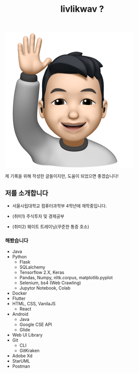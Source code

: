 ﻿---
title: "livlikwav ?"
permalink: /about/
layout: single
author_profile: false
---

![hello_mimoticon_img](/assets/images/bio_hello.png)

제 기록을 위해 작성한 글들이지만,
도움이 되었으면 좋겠습니다!

## 저를 소개합니다

- 서울시립대학교 컴퓨터과학부 4학년에 재학중입니다.

- (취미1) 주식투자 및 경제공부
- (취미2) 웨이트 트레이닝(꾸준한 통증 호소)

### 해봤습니다

- Java
- Python
  - Flask
  - SQLalchemy
  - Tensorflow 2.X, Keras
  - Pandas, Numpy, nltk.corpus, matplotlib.pyplot
  - Selenium, bs4 (Web Crawling)
  - Jupytor Notebook, Colab
- Docker
- Flutter
- HTML, CSS, VanilaJS
  - React
- Android
  - Java
  - Google CSE API
  - Glide
- Web UI Library
- Git
  - CLI
  - GitKraken
- Adobe Xd
- StarUML
- Postman

